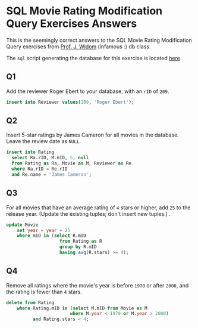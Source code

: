 # SQL Movie Rating Modification Query Exercises Answers

This is the seemingly correct answers to the SQL Movie Rating Modification Query 
exercises from [Prof. J. Widom][2] (infamous :) db class.


The `sql` script generating the database for this exercise is located [here][1]

## Q1

Add the reviewer Roger Ebert to your database, with an `rID` of `209`. 

```sql
insert into Reviewer values(209, 'Roger Ebert');
```

## Q2

Insert 5-star ratings by James Cameron for all movies in the database. 
Leave the review date as `NULL`. 

```sql
insert into Rating
  select Ra.rID, M.mID, 5, null
  from Rating as Ra, Movie as M, Reviewer as Re
  where Ra.rID = Re.rID
  and Re.name = 'James Cameron';
```

## Q3

For all movies that have an average rating of `4` stars or higher, add `25` to the 
release year. (Update the existing tuples; don't insert new tuples.) . 

```sql
update Movie
    set year = year + 25
    where mID in (select R.mID 
                    from Rating as R 
                    group by R.mID 
                    having avg(R.stars) >= 4);
```

## Q4

Remove all ratings where the movie's year is before `1970` or after `2000`, and the 
rating is fewer than `4` stars. 

```sql
delete from Rating
    where Rating.mID in (select M.mID from Movie as M 
                        where M.year < 1970 or M.year > 2000)
          and Rating.stars < 4;
```

[1]: schemas/rating.sql
[2]: http://cs.stanford.edu/people/widom/